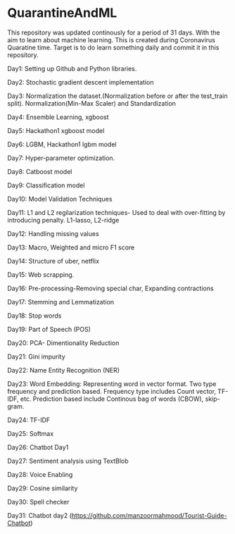 # QuarantineAndML
This repository was updated continously for a period of 31 days. With the aim to learn about machine learning. This is created during Coronavirus Quaratine time. Target is to do learn something daily and commit it in this repository.


Day1: Setting up Github and Python libraries.

Day2: Stochastic gradient descent implementation

Day3: Normalization the dataset.(Normalization before or after the test_train split). Normalization(Min-Max Scaler) and Standardization

Day4: Ensemble Learning, xgboost

Day5: Hackathon1 xgboost model

Day6: LGBM,  Hackathon1 lgbm model

Day7: Hyper-parameter optimization.

Day8: Catboost model

Day9: Classification model

Day10: Model Validation Techniques

Day11: L1 and L2 regilarization techniques- Used to deal with over-fitting by introducing penalty. L1-lasso, L2-ridge

Day12: Handling missing values

Day13: Macro, Weighted and micro F1 score

Day14: Structure of uber, netflix

Day15: Web scrapping.

Day16: Pre-processing-Removing special char, Expanding contractions

Day17: Stemming and Lemmatization

Day18: Stop words

Day19: Part of Speech (POS)

Day20: PCA- Dimentionality Reduction

Day21: Gini impurity

Day22: Name Entity Recognition (NER)

Day23: Word Embedding: Representing word in vector format. Two type frequency and prediction based. Frequency type includes Count vector, TF-IDF, etc. Prediction based include Continous bag of words (CBOW), skip-gram.

Day24: TF-IDF

Day25: Softmax 

Day26: Chatbot Day1

Day27: Sentiment analysis using TextBlob

Day28: Voice Enabling

Day29: Cosine similarity

Day30: Spell checker

Day31: Chatbot day2 (https://github.com/manzoormahmood/Tourist-Guide-Chatbot)